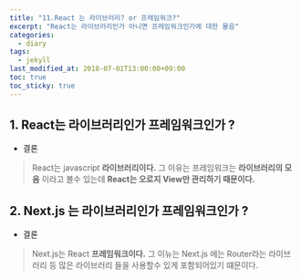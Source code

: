```yaml
---
title: "11.React 는 라이브러리? or 프레임워크?"
excerpt: "React는 라이브러리인가 아니면 프레임워크인가에 대한 물음"
categories:
  - diary
tags:
  - jekyll
last_modified_at: 2018-07-01T13:00:00+09:00
toc: true
toc_sticky: true
---
```


## 1. React는 라이브러리인가 프레임워크인가 ?

- 결론

> React는 javascript **라이브러리이다.** 그 이유는 프레임워크는 **라이브러리의 모음** 이라고 볼수 있는데 **React는 오로지 View만 관리하기 때문이다.**

## 2. Next.js 는 라이브러리인가 프레임워크인가 ?

- 결론

> Next.js는 React **프레임워크이다.** 그 이뉴는 Next.js 에는 Router라는 라이브러리 등 많은 라이브러리 들을 사용할수 있게 포함되어있기 떄문이다.
